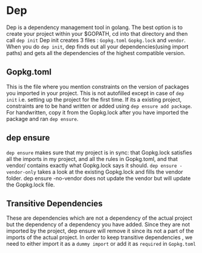 # Dep 

Dep is a dependency management tool in golang. The best option is to create your project within your $GOPATH, cd into that directory and then call ```dep init```
Dep init creates 3 files : `Gopkg.toml` `Gopkg.lock` and `vendor`. When you do `dep init`, dep finds out all your dependencies(using
import paths) and gets all the dependencies of the highest compatible version.

## Gopkg.toml

This is the file where you mention constraints on the version of packages you imported in your project. This is not autofilled except in case of `dep init` i.e. setting up the project for the first time. If its a existing project, constraints are to be hand written or added using `dep ensure add package`. For handwritten, copy it from the Gopkg.lock after you have imported the package  and ran `dep ensure`.

## dep ensure

`dep ensure` makes sure that my project is in sync: that Gopkg.lock satisfies all the imports in my project, and all the rules in Gopkg.toml, and that vendor/ contains exactly what Gopkg.lock says it should. `dep ensure -vendor-only` takes a look at the existing Gopkg.lock and fills the vendor folder. dep ensure -no-vendor does not update the vendor but will update the Gopkg.lock file.

  

## Transitive Dependencies

These are dependencies which are not a dependency of the actual project but the dependency of a dependency you have added.
Since they are not imported by the project, dep ensure will remove it since its not a part of the imports of the actual project. In order to keep transitive dependencies , we need to either import it as a `dummy import` or add it as `required` in `Gopkg.toml`

 
  


